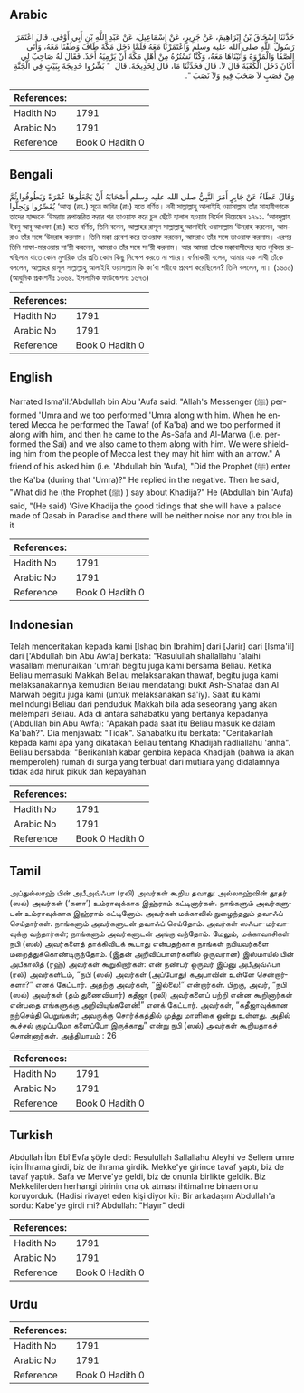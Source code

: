 ## Arabic


<div dir="rtl" lang="ar" style={{fontSize:'larger',backgroundColor:'#f8f9fa',padding:20}}>
حَدَّثَنَا إِسْحَاقُ بْنُ إِبْرَاهِيمَ، عَنْ جَرِيرٍ، عَنْ إِسْمَاعِيلَ، عَنْ عَبْدِ اللَّهِ بْنِ أَبِي أَوْفَى، قَالَ اعْتَمَرَ رَسُولُ اللَّهِ صلى الله عليه وسلم وَاعْتَمَرْنَا مَعَهُ فَلَمَّا دَخَلَ مَكَّةَ طَافَ وَطُفْنَا مَعَهُ، وَأَتَى الصَّفَا وَالْمَرْوَةَ وَأَتَيْنَاهَا مَعَهُ، وَكُنَّا نَسْتُرُهُ مِنْ أَهْلِ مَكَّةَ أَنْ يَرْمِيَهُ أَحَدٌ‏.‏ فَقَالَ لَهُ صَاحِبٌ لِي أَكَانَ دَخَلَ الْكَعْبَةَ قَالَ لاَ‏.‏ قَالَ فَحَدِّثْنَا مَا، قَالَ لِخَدِيجَةَ‏.‏ قَالَ ‏ "‏ بَشِّرُوا خَدِيجَةَ بِبَيْتٍ فِي الْجَنَّةِ مِنْ قَصَبٍ لاَ صَخَبَ فِيهِ وَلاَ نَصَبَ ‏"‏‏.‏
</div>
<div style={{backgroundColor:'#f8f9fa',padding:20, marginBottom: 10}}><table> <thead> <tr> <th>References:</th> <th></th> </tr> </thead> <tbody><tr><td>Hadith No</td><td>1791</td></tr><tr><td>Arabic No</td><td>1791</td></tr><tr><td>Reference</td><td>Book 0 Hadith 0</td></tr></tbody></table></div>

## Bengali


<div dir="ltr" lang="bn" style={{fontSize:'larger',backgroundColor:'#f8f9fa',padding:20}}>
وَقَالَ عَطَاءٌ عَنْ جَابِرٍ أَمَرَ النَّبِيُّ صلى الله عليه وسلم أَصْحَابَهُ أَنْ يَجْعَلُوهَا عُمْرَةً وَيَطُوفُوا ثُمَّ يُقَصِّرُوا وَيَحِلُّوا ‘আত্বা (রহ.) সূত্রে জাবির (রাঃ) হতে বর্ণিত। নবী সাল্লাল্লাহু আলাইহি ওয়াসাল্লাম তাঁর সাহাবীগণকে তাদের হাজ্জকে ‘উমরায় রূপান্তরিত করার পর তাওয়াফ করে চুল ছেঁটে হালাল হওয়ার নির্দেশ দিয়েছেন ১৭৯১. ‘আবদুল্লাহ ইবনু আবূ আওফা (রাঃ) হতে বর্ণিত, তিনি বলেন, আল্লাহর রাসূল সাল্লাল্লাহু আলাইহি ওয়াসাল্লাম ‘উমরাহ করলেন, আমরাও তাঁর সঙ্গে ‘উমরাহ করলাম। তিনি মক্কা প্রবেশ করে তাওয়াফ করলেন, আমরাও তাঁর সঙ্গে তাওয়াফ করলাম। এরপর তিনি সাফা-মারওয়ায় সা‘য়ী করলেন, আমরাও তাঁর সঙ্গে সা‘য়ী করলাম। আর আমরা তাঁকে মক্কাবাসীদের হতে লুকিয়ে রাখছিলাম যাতে কোন মুশরিক তাঁর প্রতি কোন কিছু নিক্ষেপ করতে না পারে। বর্ণনাকারী বলেন, আমার এক সাথী তাঁকে বললেন, আল্লাহর রাসূল সাল্লাল্লাহু আলাইহি ওয়াসাল্লাম কি কা‘বা শরীফে প্রবেশ করেছিলেন? তিনি বললেন, না। (১৬০০) (আধুনিক প্রকাশনীঃ ১৬৬৪. ইসলামিক ফাউন্ডেশনঃ ১৬৭৩)
</div>
<div style={{backgroundColor:'#f8f9fa',padding:20, marginBottom: 10}}><table> <thead> <tr> <th>References:</th> <th></th> </tr> </thead> <tbody><tr><td>Hadith No</td><td>1791</td></tr><tr><td>Arabic No</td><td>1791</td></tr><tr><td>Reference</td><td>Book 0 Hadith 0</td></tr></tbody></table></div>

## English


<div dir="ltr" lang="en" style={{fontSize:'larger',backgroundColor:'#f8f9fa',padding:20}}>
Narrated Isma'il:'Abdullah bin Abu 'Aufa said: "Allah's Messenger (ﷺ) performed 'Umra and we too performed 'Umra along with him. When he entered Mecca he performed the Tawaf (of Ka'ba) and we too performed it along with him, and then he came to the As-Safa and Al-Marwa (i.e. performed the Sai) and we also came to them along with him. We were shielding him from the people of Mecca lest they may hit him with an arrow." A friend of his asked him (i.e. 'Abdullah bin 'Aufa), "Did the Prophet (ﷺ) enter the Ka'ba (during that 'Umra)?" He replied in the negative. Then he said, "What did he (the Prophet (ﷺ) ) say about Khadija?" He (Abdullah bin 'Aufa) said, "(He said) 'Give Khadija the good tidings that she will have a palace made of Qasab in Paradise and there will be neither noise nor any trouble in it
</div>
<div style={{backgroundColor:'#f8f9fa',padding:20, marginBottom: 10}}><table> <thead> <tr> <th>References:</th> <th></th> </tr> </thead> <tbody><tr><td>Hadith No</td><td>1791</td></tr><tr><td>Arabic No</td><td>1791</td></tr><tr><td>Reference</td><td>Book 0 Hadith 0</td></tr></tbody></table></div>

## Indonesian


<div dir="ltr" lang="id" style={{fontSize:'larger',backgroundColor:'#f8f9fa',padding:20}}>
Telah menceritakan kepada kami [Ishaq bin Ibrahim] dari [Jarir] dari [Isma'il] dari ['Abdullah bin Abu Awfa] berkata: "Rasulullah shallallahu 'alaihi wasallam menunaikan 'umrah begitu juga kami bersama Beliau. Ketika Beliau memasuki Makkah Beliau melaksanakan thawaf, begitu juga kami melaksanakannya kemudian Beliau mendatangi bukit Ash-Shafaa dan Al Marwah begitu juga kami (untuk melaksanakan sa'iy). Saat itu kami melindungi Beliau dari penduduk Makkah bila ada seseorang yang akan melempari Beliau. Ada di antara sahabatku yang bertanya kepadanya ('Abdullah bin Abu Awfa): "Apakah pada saat itu Beliau masuk ke dalam Ka'bah?". Dia menjawab: "Tidak". Sahabatku itu berkata: "Ceritakanlah kepada kami apa yang dikatakan Beliau tentang Khadijah radliallahu 'anha". Beliau bersabda: "Berikanlah kabar genbira kepada Khadijah (bahwa ia akan memperoleh) rumah di surga yang terbuat dari mutiara yang didalamnya tidak ada hiruk pikuk dan kepayahan
</div>
<div style={{backgroundColor:'#f8f9fa',padding:20, marginBottom: 10}}><table> <thead> <tr> <th>References:</th> <th></th> </tr> </thead> <tbody><tr><td>Hadith No</td><td>1791</td></tr><tr><td>Arabic No</td><td>1791</td></tr><tr><td>Reference</td><td>Book 0 Hadith 0</td></tr></tbody></table></div>

## Tamil


<div dir="ltr" lang="ta" style={{fontSize:'larger',backgroundColor:'#f8f9fa',padding:20}}>
அப்துல்லாஹ் பின் அபீஅவ்ஃபா (ரலி) அவர்கள் கூறிய தவாது: அல்லாஹ்வின் தூதர் (ஸல்) அவர்கள் (‘களா’) உம்ராவுக்காக இஹ்ராம் கட்டினார்கள். நாங்களும் அவர்களுடன் உம்ராவுக்காக இஹ்ராம் கட்டினோம். அவர்கள் மக்காவில் நுழைந்ததும் தவாஃப் செய்தார்கள். நாங்களும் அவர்களுடன் தவாஃப் செய்தோம். அவர்கள் ஸஃபா-மர்வாவுக்கு வந்தார்கள்; நாங்களும் அவர்களுடன் அங்கு வந்தோம். மேலும், மக்காவாசிகள் நபி (ஸல்) அவர்களைத் தாக்கிவிடக் கூடாது என்பதற்காக நாங்கள் நபியவர்களை மறைத்துக்கொண்டிருந்தோம். (இதன் அறிவிப்பாளர்களில் ஒருவரான) இஸ்மாயீல் பின் அபீகாலித் (ரஹ்) அவர்கள் கூறுகிறார்கள்: என் நண்பர் ஒருவர் இப்னு அபீஅவ்ஃபா (ரலி) அவர்களிடம், “நபி (ஸல்) அவர்கள் (அப்போது) கஅபாவின் உள்ளே சென்றார்களா?” எனக் கேட்டார். அதற்கு அவர்கள், “இல்லை!” என்றார்கள். பிறகு, அவர், “நபி (ஸல்) அவர்கள் (தம் துணைவியார்) கதீஜா (ரலி) அவர்களைப் பற்றி என்ன கூறினார்கள் என்பதை எங்களுக்கு அறிவியுங்களேன்!” எனக் கேட்டார். அவர்கள், “கதீஜாவுக்கான நற்செய்தி பெறுங்கள்; அவருக்கு சொர்க்கத்தில் முத்து மாளிகை ஒன்று உள்ளது. அதில் கூச்சல் குழப்பமோ களைப்போ இருக்காது” என்று நபி (ஸல்) அவர்கள் கூறியதாகச் சொன்னார்கள். அத்தியாயம் : 26
</div>
<div style={{backgroundColor:'#f8f9fa',padding:20, marginBottom: 10}}><table> <thead> <tr> <th>References:</th> <th></th> </tr> </thead> <tbody><tr><td>Hadith No</td><td>1791</td></tr><tr><td>Arabic No</td><td>1791</td></tr><tr><td>Reference</td><td>Book 0 Hadith 0</td></tr></tbody></table></div>

## Turkish


<div dir="ltr" lang="tr" style={{fontSize:'larger',backgroundColor:'#f8f9fa',padding:20}}>
Abdullah İbn Ebî Evfa şöyle dedi: Resulullah Sallallahu Aleyhi ve Sellem umre için İhrama girdi, biz de ihrama girdik. Mekke'ye girince tavaf yaptı, biz de tavaf yaptık. Safa ve Merve'ye geldi, biz de onunla birlikte geldik. Biz Mekkelilerden herhangi birinin ona ok atması ihtimaline binaen onu koruyorduk. (Hadisi rivayet eden kişi diyor ki): Bir arkadaşım Abdullah'a sordu: Kabe'ye girdi mi? Abdullah: "Hayır" dedi
</div>
<div style={{backgroundColor:'#f8f9fa',padding:20, marginBottom: 10}}><table> <thead> <tr> <th>References:</th> <th></th> </tr> </thead> <tbody><tr><td>Hadith No</td><td>1791</td></tr><tr><td>Arabic No</td><td>1791</td></tr><tr><td>Reference</td><td>Book 0 Hadith 0</td></tr></tbody></table></div>

## Urdu


<div dir="rtl" lang="ur" style={{fontSize:'larger',backgroundColor:'#f8f9fa',padding:20}}>

</div>
<div style={{backgroundColor:'#f8f9fa',padding:20, marginBottom: 10}}><table> <thead> <tr> <th>References:</th> <th></th> </tr> </thead> <tbody><tr><td>Hadith No</td><td>1791</td></tr><tr><td>Arabic No</td><td>1791</td></tr><tr><td>Reference</td><td>Book 0 Hadith 0</td></tr></tbody></table></div>